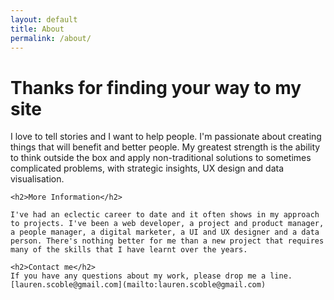 ```yaml
---
layout: default
title: About
permalink: /about/
---
```


<div id="main" role="main">
  <div class="wrap">
    <h1>Thanks for finding your way to my site </h1>
    I love to tell stories and I want to help people. I'm passionate about creating things that will benefit and better people. My greatest strength is the ability to think outside the box and apply non-traditional solutions to sometimes complicated problems, with strategic insights, UX design and data visualisation.

    <h2>More Information</h2>

    I've had an eclectic career to date and it often shows in my approach to projects. I've been a web developer, a project and product manager, a people manager, a digital marketer, a UI and UX designer and a data person. There's nothing better for me than a new project that requires many of the skills that I have learnt over the years.

    <h2>Contact me</h2>
    If you have any questions about my work, please drop me a line.
    [lauren.scoble@gmail.com](mailto:lauren.scoble@gmail.com)
  </div>
</div>
